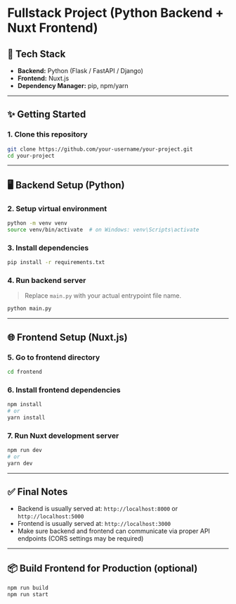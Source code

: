 # Fullstack Project (Python Backend + Nuxt Frontend)

## 🧰 Tech Stack

- **Backend:** Python (Flask / FastAPI / Django)
- **Frontend:** Nuxt.js
- **Dependency Manager:** pip, npm/yarn

---

## ✨ Getting Started

### 1. Clone this repository

```bash
git clone https://github.com/your-username/your-project.git
cd your-project
```

---

## 🖥️ Backend Setup (Python)

### 2. Setup virtual environment

```bash
python -m venv venv
source venv/bin/activate  # on Windows: venv\Scripts\activate
```

### 3. Install dependencies

```bash
pip install -r requirements.txt
```

### 4. Run backend server

> Replace `main.py` with your actual entrypoint file name.

```bash
python main.py
```

---

## 🌐 Frontend Setup (Nuxt.js)

### 5. Go to frontend directory

```bash
cd frontend
```

### 6. Install frontend dependencies

```bash
npm install
# or
yarn install
```

### 7. Run Nuxt development server

```bash
npm run dev
# or
yarn dev
```

---

## ✅ Final Notes

- Backend is usually served at: `http://localhost:8000` or `http://localhost:5000`
- Frontend is usually served at: `http://localhost:3000`
- Make sure backend and frontend can communicate via proper API endpoints (CORS settings may be required)

---

## 📦 Build Frontend for Production (optional)

```bash
npm run build
npm run start
```


